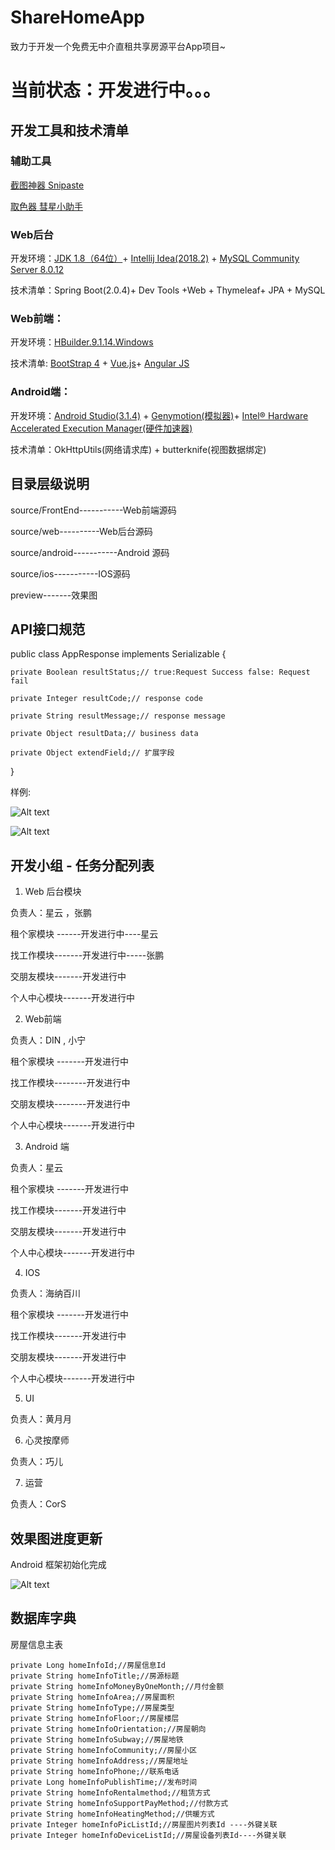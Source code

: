 # ShareHomeApp
致力于开发一个免费无中介直租共享房源平台App项目~

# 当前状态：开发进行中。。。

## 开发工具和技术清单

### 辅助工具

[截图神器 Snipaste](https://www.snipaste.com/)

[取色器 彗星小助手](http://www.it608.com/Item/ca.html)

### Web后台

开发环境：[JDK 1.8（64位）](http://www.oracle.com/technetwork/java/javase/downloads/jdk8-downloads-2133151.html)+ [Intellij Idea(2018.2)](https://www.jetbrains.com/idea/download/#section=windows) + [MySQL Community Server 8.0.12](https://dev.mysql.com/downloads/installer/)

技术清单：Spring Boot(2.0.4)+ Dev Tools +Web + Thymeleaf+ JPA + MySQL

### Web前端：

开发环境：[HBuilder.9.1.14.Windows](http://www.dcloud.io/)

技术清单: [BootStrap 4](https://v4.bootcss.com/) + [Vue.js](https://cn.vuejs.org/)+ [Angular JS](https://angularjs.org/)

### Android端：

开发环境：[Android Studio(3.1.4)](http://www.android-studio.org/) + [Genymotion(模拟器)](https://www.genymotion.com/)+ [Intel® Hardware Accelerated Execution Manager(硬件加速器)](https://software.intel.com/en-us/articles/intel-hardware-accelerated-execution-manager-intel-haxm)

技术清单：OkHttpUtils(网络请求库) + butterknife(视图数据绑定)

## 目录层级说明

source/FrontEnd-----------Web前端源码

source/web----------Web后台源码

source/android-----------Android 源码

source/ios-----------IOS源码

preview-------效果图

## API接口规范

public class AppResponse  implements Serializable {

    private Boolean resultStatus;// true:Request Success false: Request fail
    
    private Integer resultCode;// response code
    
    private String resultMessage;// response message
    
    private Object resultData;// business data
    
    private Object extendField;// 扩展字段
    
 }
 
 样例:
 
 ![Alt text](/preview/api_sample/API_Response_JSON_Sample_01.png)
 
 ![Alt text](/preview/API_Response_JSON_Sample_02.png)
 

## 开发小组 - 任务分配列表

1. Web 后台模块

负责人：星云 ，张鹏

租个家模块 ------开发进行中----星云

找工作模块-------开发进行中-----张鹏

交朋友模块-------开发进行中

个人中心模块-------开发进行中

2. Web前端

负责人：DIN , 小宁

租个家模块 -------开发进行中

找工作模块--------开发进行中

交朋友模块--------开发进行中

个人中心模块-------开发进行中

3. Android 端

负责人：星云

租个家模块 -------开发进行中

找工作模块-------开发进行中

交朋友模块-------开发进行中

个人中心模块-------开发进行中

4. IOS
 
负责人：海纳百川

租个家模块 -------开发进行中

找工作模块-------开发进行中

交朋友模块-------开发进行中

个人中心模块-------开发进行中

5. UI

负责人：黄月月

6. 心灵按摩师

负责人：巧儿

7. 运营

负责人：CorS

## 效果图进度更新

Android 框架初始化完成

![Alt text](/preview/android_preview.png)

## 数据库字典

房屋信息主表

	private Long homeInfoId;//房屋信息Id
	private String homeInfoTitle;//房源标题
	private String homeInfoMoneyByOneMonth;//月付金额
	private String homeInfoArea;//房屋面积
	private String homeInfoType;//房屋类型
	private String homeInfoFloor;//房屋楼层
	private String homeInfoOrientation;//房屋朝向
	private String homeInfoSubway;//房屋地铁
	private String homeInfoCommunity;//房屋小区
	private String homeInfoAddress;//房屋地址
	private String homeInfoPhone;//联系电话
	private Long homeInfoPublishTime;//发布时间
	private String homeInfoRentalmethod;//租赁方式
	private String homeInfoSupportPayMethod;//付款方式
	private String homeInfoHeatingMethod;//供暖方式
	private Integer homeInfoPicListId;//房屋图片列表Id ----外键关联
	private Integer homeInfoDeviceListId;//房屋设备列表Id----外键关联
